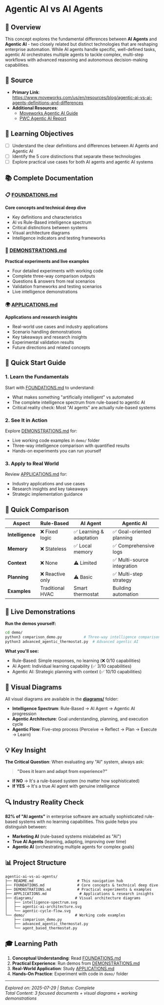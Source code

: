 # Agentic AI vs AI Agents

## 📖 Overview
This concept explores the fundamental differences between **AI Agents** and **Agentic AI** - two closely related but distinct technologies that are reshaping enterprise automation. While AI agents handle specific, well-defined tasks, agentic AI orchestrates multiple agents to tackle complex, multi-step workflows with advanced reasoning and autonomous decision-making capabilities.

## 🔗 Source
- **Primary Link**: https://www.moveworks.com/us/en/resources/blog/agentic-ai-vs-ai-agents-definitions-and-differences
- **Additional Resources**: 
  - [Moveworks Agentic AI Guide](https://www.moveworks.com/us/en/resources/blog/what-is-agentic-ai)
  - [PWC Agentic AI Report](https://www.pwc.com/m1/en/publications/documents/2024/agentic-ai-the-new-frontier-in-genai-an-executive-playbook.pdf)

## 🎯 Learning Objectives
- [ ] Understand the clear definitions and differences between AI Agents and Agentic AI
- [ ] Identify the 5 core distinctions that separate these technologies
- [ ] Explore practical use cases for both AI agents and agentic AI systems

## 📚 Complete Documentation

### 📋 [FOUNDATIONS.md](FOUNDATIONS.md)
**Core concepts and technical deep dive**
- Key definitions and characteristics
- AI vs Rule-Based intelligence spectrum
- Critical distinctions between systems
- Visual architecture diagrams
- Intelligence indicators and testing frameworks

### 🧪 [DEMONSTRATIONS.md](DEMONSTRATIONS.md) 
**Practical experiments and live examples**
- Four detailed experiments with working code
- Complete three-way comparison outputs
- Questions & answers from real scenarios
- Validation frameworks and testing scenarios
- Live intelligence demonstrations

### 🌍 [APPLICATIONS.md](APPLICATIONS.md)
**Applications and research insights**
- Real-world use cases and industry applications
- Scenario handling demonstrations
- Key takeaways and research insights
- Experimental validation results
- Future directions and related concepts

## 🚀 Quick Start Guide

### 1. **Learn the Fundamentals** 
Start with [FOUNDATIONS.md](FOUNDATIONS.md) to understand:
- What makes something "artificially intelligent" vs automated
- The complete intelligence spectrum from rule-based to agentic AI
- Critical reality check: Most "AI agents" are actually rule-based systems

### 2. **See It in Action**
Explore [DEMONSTRATIONS.md](DEMONSTRATIONS.md) for:
- Live working code examples in `demo/` folder
- Three-way intelligence comparison with quantified results
- Hands-on experiments you can run yourself

### 3. **Apply to Real World**
Review [APPLICATIONS.md](APPLICATIONS.md) for:
- Industry applications and use cases
- Research insights and key takeaways
- Strategic implementation guidance

## 🎯 Quick Comparison

| Aspect | Rule-Based | AI Agent | Agentic AI |
|--------|------------|----------|------------|
| **Intelligence** | ❌ Fixed logic | ✅ Learning & adaptation | ✅ Goal-oriented planning |
| **Memory** | ❌ Stateless | ✅ Local memory | ✅ Comprehensive logs |
| **Context** | ❌ None | ⚠️ Limited | ✅ Multi-source integration |
| **Planning** | ❌ Reactive only | ⚠️ Basic | ✅ Multi-step strategy |
| **Examples** | Traditional HVAC | Smart thermostat | Building automation |

## 🧪 Live Demonstrations

**Run the demos yourself:**
```bash
cd demo/
python3 comparison_demo.py          # Three-way intelligence comparison
python3 advanced_agentic_thermostat.py  # Advanced agentic AI
```

**What you'll see:**
- Rule-Based: Simple responses, no learning (❌ 0/10 capabilities)
- AI Agent: Individual learning capability (✅ 3/10 capabilities)  
- Agentic AI: Strategic planning with context (✅ 10/10 capabilities)

## 🎨 Visual Diagrams

All visual diagrams are available in the **[diagrams/](diagrams/)** folder:
- **Intelligence Spectrum**: Rule-Based → AI Agent → Agentic AI progression
- **Agentic Architecture**: Goal understanding, planning, and execution cycle
- **Agentic Flow**: Five-step process (Perceive → Reflect → Plan → Execute → Learn)

## 💡 Key Insight

**The Critical Question**: When evaluating any "AI" system, always ask:
> **"Does it learn and adapt from experience?"**

- **If NO** → It's a rule-based system (no matter how sophisticated)
- **If YES** → It's a true AI agent with genuine intelligence

## 🔍 Industry Reality Check

**82% of "AI agents"** in enterprise software are actually sophisticated rule-based systems with no learning capabilities. This guide helps you distinguish between:
- **Marketing AI** (rule-based systems mislabeled as "AI")
- **True AI Agents** (learning, adapting, improving over time)
- **Agentic AI** (orchestrating multiple agents for complex goals)

## 📊 Project Structure

```
agentic-ai-vs-ai-agents/
├── README.md                    # This navigation hub
├── FOUNDATIONS.md               # Core concepts & technical deep dive
├── DEMONSTRATIONS.md            # Practical experiments & examples
├── APPLICATIONS.md               # Applications & research insights
├── diagrams/                   # Visual architecture diagrams
│   ├── intelligence-spectrum.svg
│   ├── agentic-ai-architecture.svg
│   └── agentic-cycle-flow.svg
└── demo/                       # Working code examples
    ├── comparison_demo.py
    ├── advanced_agentic_thermostat.py
    └── agent_based_thermostat.py
```

## 🎓 Learning Path

1. **Conceptual Understanding**: Read [FOUNDATIONS.md](FOUNDATIONS.md)
2. **Practical Experience**: Run demos from [DEMONSTRATIONS.md](DEMONSTRATIONS.md)  
3. **Real-World Application**: Study [APPLICATIONS.md](APPLICATIONS.md)
4. **Hands-On Practice**: Experiment with code in `demo/` folder

---
*Explored on: 2025-07-29 | Status: Complete*  
*Total Content: 3 focused documents + visual diagrams + working demonstrations*

